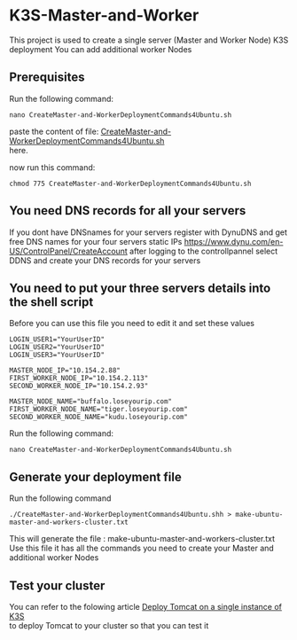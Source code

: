 # K3S-Master-and-Worker
This project is used to create a single server (Master and Worker Node) K3S deployment
You can add additional worker Nodes

## Prerequisites
Run the following command:
```
nano CreateMaster-and-WorkerDeploymentCommands4Ubuntu.sh
```
paste the content of file: [CreateMaster-and-WorkerDeploymentCommands4Ubuntu.sh](https://github.com/nic0michael/K3S-Master-and-Worker/blob/master/CreateMaster-and-WorkerDeploymentCommands4Ubuntu.sh)\
here.

now run this command:
```
chmod 775 CreateMaster-and-WorkerDeploymentCommands4Ubuntu.sh
```

## You need DNS records for all your servers
If you dont have DNSnames for your servers register with DynuDNS and get free DNS names for your four servers static IPs
https://www.dynu.com/en-US/ControlPanel/CreateAccount
after logging to the controllpannel select DDNS and create your DNS records for your servers

## You need to put your three servers details into the shell script
Before you can use this file you need to edit it and set these values
```
LOGIN_USER1="YourUserID"
LOGIN_USER2="YourUserID"
LOGIN_USER3="YourUserID"

MASTER_NODE_IP="10.154.2.88"
FIRST_WORKER_NODE_IP="10.154.2.113"
SECOND_WORKER_NODE_IP="10.154.2.93"

MASTER_NODE_NAME="buffalo.loseyourip.com"
FIRST_WORKER_NODE_NAME="tiger.loseyourip.com"
SECOND_WORKER_NODE_NAME="kudu.loseyourip.com"
```

 

Run the following command:
```
nano CreateMaster-and-WorkerDeploymentCommands4Ubuntu.sh
```

## Generate your deployment file
Run the following command 
```
./CreateMaster-and-WorkerDeploymentCommands4Ubuntu.shh > make-ubuntu-master-and-workers-cluster.txt
```

This will generate the file :  make-ubuntu-master-and-workers-cluster.txt\
Use this file it has all the commands you need to create your Master and additional worker Nodes

## Test your cluster
You can refer to the folowing article [Deploy Tomcat on a single instance of K3S](http://rino.kozow.com/dvp/posts/tomcat-on-a-single-instance-of-k3s/)\
to deploy Tomcat to your cluster so that you can test it
